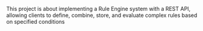 This project is about implementing a Rule Engine system with a REST API, allowing clients to define, combine, store, and evaluate complex rules based on specified conditions
